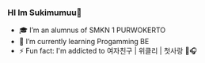 ### HI Im Sukimumuu👋

- 🎓 I’m an alumnus of SMKN 1 PURWOKERTO
- 🌱 I’m currently learning Progamming BE
- ⚡ Fun fact: I'm addicted to 여자친구 | 위클리 | 첫사랑 🎵🎧
<!--
- 👯 I’m looking to collaborate on ...
- 🤔 I’m looking for help with ...
- 💬 Ask me about ...
- 📫 How to reach me: ...
- 😄 Pronouns: ...


![Sukimumuu github stats](https://github-readme-stats.vercel.app/api?username=sukimumuu)
--!>
